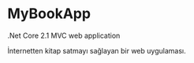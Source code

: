 # MyBookApp
.Net Core 2.1 MVC web application

İnternetten kitap satmayı sağlayan bir web uygulaması.
